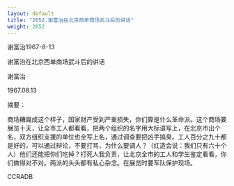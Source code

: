 ```yaml
---
layout: default
title: "2652.谢富治在北京西单商场武斗后的讲话"
weight: 2652
---
```


谢富治1967-8-13

谢富治在北京西单商场武斗后的讲话

谢富治

1967.08.13

摘要：

商场糟蹋成这个样子，国家财产受到严重损失，你们算是什么革命派。这个商场要展览十天，让全市工人都看看，把两个组织的名字用大标语写上，在北京市出个名，双方组织支援的单位也全写上名，通过调查要把凶手搞臭。工人百分之九十都是好的，可以通过辩论，不要打骂，为什么要调人？（红造会说：我们只有六十个人）他们还能把你们吃掉？打死人我负责，让北京全市的工人和学生鉴定看看，你们做得对不对。两派的头头都有私心杂念。在展览时要军队保护现场。

CCRADB

